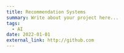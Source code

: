 ```yaml
---
title: Recommendation Systems
summary: Write about your project here...
tags:
  - AI
date: 2022-01-01
external_link: http://github.com
---
```

